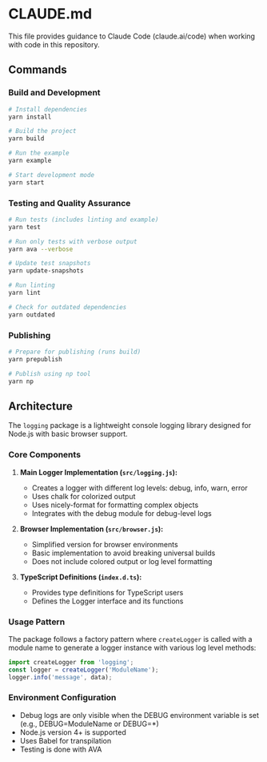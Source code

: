 # CLAUDE.md

This file provides guidance to Claude Code (claude.ai/code) when working with code in this repository.

## Commands

### Build and Development

```bash
# Install dependencies
yarn install

# Build the project
yarn build

# Run the example
yarn example

# Start development mode
yarn start
```

### Testing and Quality Assurance

```bash
# Run tests (includes linting and example)
yarn test

# Run only tests with verbose output
yarn ava --verbose

# Update test snapshots
yarn update-snapshots

# Run linting
yarn lint

# Check for outdated dependencies
yarn outdated
```

### Publishing

```bash
# Prepare for publishing (runs build)
yarn prepublish

# Publish using np tool
yarn np
```

## Architecture

The `logging` package is a lightweight console logging library designed for Node.js with basic browser support.

### Core Components

1. **Main Logger Implementation (`src/logging.js`):**
   - Creates a logger with different log levels: debug, info, warn, error
   - Uses chalk for colorized output
   - Uses nicely-format for formatting complex objects
   - Integrates with the debug module for debug-level logs

2. **Browser Implementation (`src/browser.js`):**
   - Simplified version for browser environments
   - Basic implementation to avoid breaking universal builds
   - Does not include colored output or log level formatting

3. **TypeScript Definitions (`index.d.ts`):**
   - Provides type definitions for TypeScript users
   - Defines the Logger interface and its functions

### Usage Pattern

The package follows a factory pattern where `createLogger` is called with a module name to generate a logger instance with various log level methods:

```javascript
import createLogger from 'logging';
const logger = createLogger('ModuleName');
logger.info('message', data);
```

### Environment Configuration

- Debug logs are only visible when the DEBUG environment variable is set (e.g., DEBUG=ModuleName or DEBUG=*)
- Node.js version 4+ is supported
- Uses Babel for transpilation
- Testing is done with AVA